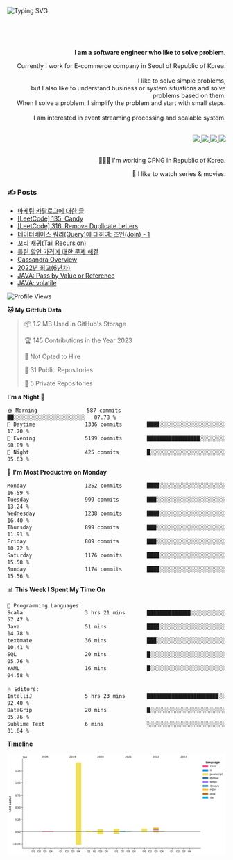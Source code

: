 ![Typing SVG](https://readme-typing-svg.herokuapp.com/?lines=Hello,+I'm+Changkwon+😎&height=150&width=1024&size=40&color=458588&background=282828&center=true&vCenter=true&multiline=false&duration=2000&pause=0)

<div align=right>
  <br/>
  <br/>  
  <br/>
  
  **I am a software engineer who like to solve problem.**<br/>
  
  Currently I work for E-commerce company in Seoul of Republic of Korea.<br/>
  <br/>
  I like to solve simple problems,<br/>
  but I also like to understand business or system situations and solve problems based on them.<br/>
  When I solve a problem, I simplify the problem and start with small steps.<br/>
  <br/>
  I am interested in event streaming processing and scalable system.<br/>
  <br/>
  
  <a href="https://about.spearkkk.dev/" target="_blank">
    <img src="https://img.shields.io/badge/website-305D61.svg?&style=for-the-badge&logo=About.me&logoColor=ffffff&labelColor=305D61&logoWidth=20"/>
  </a>
  <a href="https://www.linkedin.com/in/changkwon-jeong-754376135/" target="_blank">
    <img src="https://img.shields.io/badge/LinkedIn-305D61.svg?&style=for-the-badge&logo=linkedin&logoColor=ffffff&labelColor=305D61&logoWidth=20"/>
  </a>
  <a href="https://about.spearkkk.dev/resume/" target="_blank">
    <img src="https://img.shields.io/badge/resume-305D61.svg?&style=for-the-badge&logo=ReadtheDocs&logoColor=ffffff&labelColor=305D61&logoWidth=20"/>
  </a>
  <a href="https://spearkkk.dev/" target="_blank">
    <img src="https://img.shields.io/badge/blog-305D61.svg?&style=for-the-badge&logo=ReadtheDocs&logoColor=ffffff&labelColor=305D61&logoWidth=20"/>
  </a>
  
  <br/>
  <br/>
  
  👨🏼‍💻 I'm working CPNG in Republic of Korea.
  <br/>
  
  🍿 I like to watch series & movies.
  <br/>

</div>
  
<div align=left>
  
  <div>
    
  ### ✍️ Posts
    
  </div>
  
  <!-- BLOGPOSTS:START -->
- [마케팅 카탈로그에 대한 글](https://spearkkk.dev/about-marketing-catalog)
- [[LeetCode] 135. Candy](https://spearkkk.dev/leetcode-135-candy)
- [[LeetCode] 316. Remove Duplicate Letters](https://spearkkk.dev/leetcode-316-remove-duplicate-letters)
- [데이터베이스 쿼리(Query)에 대하여: 조인(Join) - 1](https://spearkkk.dev/database-query-join-1)
- [꼬리 재귀(Tail Recursion)](https://spearkkk.dev/tail-recursion)
- [틀린 할인 가격에 대한 문제 해결](https://spearkkk.dev/trouble-shooting-about-wrong-price)
- [Cassandra Overview](https://spearkkk.dev/cassandra-overview)
- [2022년 회고(6년차)](https://spearkkk.dev/6년차-회고)
- [JAVA: Pass by Value or Reference](https://spearkkk.dev/java-pass-by-value-or-reference)
- [JAVA: volatile](https://spearkkk.dev/java-volatile)
<!-- BLOGPOSTS:END -->

  
<!--START_SECTION:waka-->
![Profile Views](http://img.shields.io/badge/Profile%20Views-0-blue)

**🐱 My GitHub Data** 

> 📦 1.2 MB Used in GitHub's Storage 
 > 
> 🏆 145 Contributions in the Year 2023
 > 
> 🚫 Not Opted to Hire
 > 
> 📜 31 Public Repositories 
 > 
> 🔑 5 Private Repositories 
 > 
**I'm a Night 🦉** 

```text
🌞 Morning                587 commits         ██░░░░░░░░░░░░░░░░░░░░░░░   07.78 % 
🌆 Daytime                1336 commits        ████░░░░░░░░░░░░░░░░░░░░░   17.70 % 
🌃 Evening                5199 commits        █████████████████░░░░░░░░   68.89 % 
🌙 Night                  425 commits         █░░░░░░░░░░░░░░░░░░░░░░░░   05.63 % 
```
📅 **I'm Most Productive on Monday** 

```text
Monday                   1252 commits        ████░░░░░░░░░░░░░░░░░░░░░   16.59 % 
Tuesday                  999 commits         ███░░░░░░░░░░░░░░░░░░░░░░   13.24 % 
Wednesday                1238 commits        ████░░░░░░░░░░░░░░░░░░░░░   16.40 % 
Thursday                 899 commits         ███░░░░░░░░░░░░░░░░░░░░░░   11.91 % 
Friday                   809 commits         ███░░░░░░░░░░░░░░░░░░░░░░   10.72 % 
Saturday                 1176 commits        ████░░░░░░░░░░░░░░░░░░░░░   15.58 % 
Sunday                   1174 commits        ████░░░░░░░░░░░░░░░░░░░░░   15.56 % 
```


📊 **This Week I Spent My Time On** 

```text
💬 Programming Languages: 
Scala                    3 hrs 21 mins       ██████████████░░░░░░░░░░░   57.47 % 
Java                     51 mins             ████░░░░░░░░░░░░░░░░░░░░░   14.78 % 
textmate                 36 mins             ███░░░░░░░░░░░░░░░░░░░░░░   10.41 % 
SQL                      20 mins             █░░░░░░░░░░░░░░░░░░░░░░░░   05.76 % 
YAML                     16 mins             █░░░░░░░░░░░░░░░░░░░░░░░░   04.58 % 

🔥 Editors: 
IntelliJ                 5 hrs 23 mins       ███████████████████████░░   92.40 % 
DataGrip                 20 mins             █░░░░░░░░░░░░░░░░░░░░░░░░   05.76 % 
Sublime Text             6 mins              ░░░░░░░░░░░░░░░░░░░░░░░░░   01.84 % 
```

**Timeline**

![Lines of Code chart](https://raw.githubusercontent.com/spearkkk/spearkkk/main/assets/bar_graph.png)


<!--END_SECTION:waka-->
</div>

